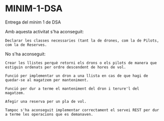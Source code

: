 # MINIM-1-DSA
Entrega del mínim 1 de DSA

Amb aquesta activitat s'ha aconseguit:

	Declarar les classes necessaries (tant la de drones, com la de Pilots, com la de Reserves.
	
No s'ha aconseguit:
	
	Crear les llistes perquè retorni els drons o els pilots de manera que estiguin ordenats per ordre descendent de hores de vol.
	
	Funció per implementar un dron a una llista en cas de que hagi de quedar-se al magatzem per manteniment.
	
	Funció per dur a terme el manteniment del dron i terure'l del magatzem.

	Afegir una reserva per un pla de vol.

	Tampoc s'ha aconseguit implementar correctament el servei REST per dur a terme les operacions que es demanaven.

